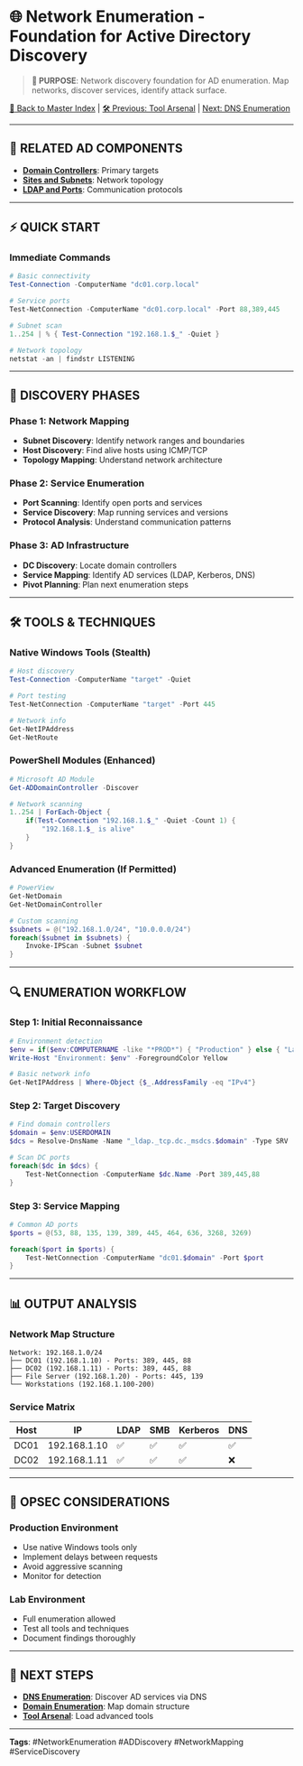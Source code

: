 # 🌐 Network Enumeration - Foundation for Active Directory Discovery

> **🎯 PURPOSE**: Network discovery foundation for AD enumeration. Map networks, discover services, identify attack surface.

[🔄 Back to Master Index](./00_Enumeration_Index.md) | [🛠️ Previous: Tool Arsenal](./01_Tool_Setup_Loading.md) | [Next: DNS Enumeration](./03_DNS_Enumeration.md)

---

## 🔗 **RELATED AD COMPONENTS**
- **[Domain Controllers](../02_Active_Directory_Components/02_Domain_Controllers.md)**: Primary targets
- **[Sites and Subnets](../02_Active_Directory_Components/06_Sites_and_Subnets.md)**: Network topology
- **[LDAP and Ports](../02_Active_Directory_Components/13_LDAP_and_Ports.md)**: Communication protocols

---

## ⚡ **QUICK START**

### **Immediate Commands**
```powershell
# Basic connectivity
Test-Connection -ComputerName "dc01.corp.local"

# Service ports
Test-NetConnection -ComputerName "dc01.corp.local" -Port 88,389,445

# Subnet scan
1..254 | % { Test-Connection "192.168.1.$_" -Quiet }

# Network topology
netstat -an | findstr LISTENING
```

---

## 🎯 **DISCOVERY PHASES**

### **Phase 1: Network Mapping**
- **Subnet Discovery**: Identify network ranges and boundaries
- **Host Discovery**: Find alive hosts using ICMP/TCP
- **Topology Mapping**: Understand network architecture

### **Phase 2: Service Enumeration**
- **Port Scanning**: Identify open ports and services
- **Service Discovery**: Map running services and versions
- **Protocol Analysis**: Understand communication patterns

### **Phase 3: AD Infrastructure**
- **DC Discovery**: Locate domain controllers
- **Service Mapping**: Identify AD services (LDAP, Kerberos, DNS)
- **Pivot Planning**: Plan next enumeration steps

---

## 🛠️ **TOOLS & TECHNIQUES**

### **Native Windows Tools (Stealth)**
```powershell
# Host discovery
Test-Connection -ComputerName "target" -Quiet

# Port testing
Test-NetConnection -ComputerName "target" -Port 445

# Network info
Get-NetIPAddress
Get-NetRoute
```

### **PowerShell Modules (Enhanced)**
```powershell
# Microsoft AD Module
Get-ADDomainController -Discover

# Network scanning
1..254 | ForEach-Object { 
    if(Test-Connection "192.168.1.$_" -Quiet -Count 1) { 
        "192.168.1.$_ is alive" 
    } 
}
```

### **Advanced Enumeration (If Permitted)**
```powershell
# PowerView
Get-NetDomain
Get-NetDomainController

# Custom scanning
$subnets = @("192.168.1.0/24", "10.0.0.0/24")
foreach($subnet in $subnets) {
    Invoke-IPScan -Subnet $subnet
}
```

---

## 🔍 **ENUMERATION WORKFLOW**

### **Step 1: Initial Reconnaissance**
```powershell
# Environment detection
$env = if($env:COMPUTERNAME -like "*PROD*") { "Production" } else { "Lab" }
Write-Host "Environment: $env" -ForegroundColor Yellow

# Basic network info
Get-NetIPAddress | Where-Object {$_.AddressFamily -eq "IPv4"}
```

### **Step 2: Target Discovery**
```powershell
# Find domain controllers
$domain = $env:USERDOMAIN
$dcs = Resolve-DnsName -Name "_ldap._tcp.dc._msdcs.$domain" -Type SRV

# Scan DC ports
foreach($dc in $dcs) {
    Test-NetConnection -ComputerName $dc.Name -Port 389,445,88
}
```

### **Step 3: Service Mapping**
```powershell
# Common AD ports
$ports = @(53, 88, 135, 139, 389, 445, 464, 636, 3268, 3269)

foreach($port in $ports) {
    Test-NetConnection -ComputerName "dc01.$domain" -Port $port
}
```

---

## 📊 **OUTPUT ANALYSIS**

### **Network Map Structure**
```
Network: 192.168.1.0/24
├── DC01 (192.168.1.10) - Ports: 389, 445, 88
├── DC02 (192.168.1.11) - Ports: 389, 445, 88
├── File Server (192.168.1.20) - Ports: 445, 139
└── Workstations (192.168.1.100-200)
```

### **Service Matrix**
| Host | IP | LDAP | SMB | Kerberos | DNS |
|------|----|------|-----|----------|-----|
| DC01 | 192.168.1.10 | ✅ | ✅ | ✅ | ✅ |
| DC02 | 192.168.1.11 | ✅ | ✅ | ✅ | ❌ |

---

## 🚨 **OPSEC CONSIDERATIONS**

### **Production Environment**
- Use native Windows tools only
- Implement delays between requests
- Avoid aggressive scanning
- Monitor for detection

### **Lab Environment**
- Full enumeration allowed
- Test all tools and techniques
- Document findings thoroughly

---

## 🔄 **NEXT STEPS**
- **[DNS Enumeration](./03_DNS_Enumeration.md)**: Discover AD services via DNS
- **[Domain Enumeration](./04_Domain_Enumeration.md)**: Map domain structure
- **[Tool Arsenal](./01_Tool_Setup_Loading.md)**: Load advanced tools

---

**Tags**: #NetworkEnumeration #ADDiscovery #NetworkMapping #ServiceDiscovery

